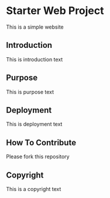 # Starter Web Project

This is a simple website 
## Introduction

This is introduction text
## Purpose

This is purpose text
## Deployment

This is deployment text
## How To Contribute 

Please fork this repository
## Copyright

This is a copyright text